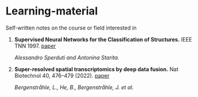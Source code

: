 # Learning-material
Self-written notes on the course or field interested in





1. **Supervised Neural Networks for the Classification of Structures.** IEEE TNN 1997. [paper](https://ieeexplore.ieee.org/abstract/document/572108)

    *Alessandro Sperduti and Antonina Starita.*



1. **Super-resolved spatial transcriptomics by deep data fusion.** Nat Biotechnol 40, 476–479 (2022). [paper](https://doi.org/10.1038/s41587-021-01075-3)
   
   *Bergenstråhle, L., He, B., Bergenstråhle, J. et al.*
